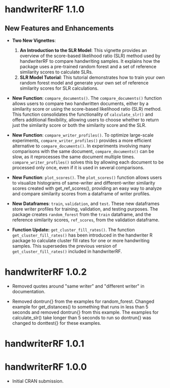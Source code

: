 # handwriterRF 1.1.0

## New Features and Enhancements

* **Two New Vignettes**:
  
  1. **An Introduction to the SLR Model**: This vignette provides an overview of the score-based likelihood ratio (SLR) method used by handwriterRF to compare handwriting samples. It explains how the package uses a pre-trained random forest and a set of reference similarity scores to calculate SLRs.
  2. **SLR Model Tutorial**: This tutorial demonstrates how to train your own random forest model and generate your own set of reference similarity scores for SLR calculations.

* **New Function**: `compare_documents()`. The `compare_documents()` function allows users to compare two handwritten documents, either by a similarity score or using the score-based likelihood ratio (SLR) method. This function consolidates the functionality of `calculate_slr()` and offers additional flexibility, allowing users to choose whether to return just the similarity score or both the similarity score and the SLR.

* **New Function**: `compare_writer_profiles()`. To optimize large-scale experiments, `compare_writer_profiles()` provides a more efficient alternative to `compare_documents()`. In experiments involving many comparisons with the same document, `compare_documents()` can be slow, as it reprocesses the same document multiple times. `compare_writer_profiles()` solves this by allowing each document to be processed only once, even if it is used in several comparisons.

* **New Function**: `plot_scores()`. The `plot_scores()` function allows users to visualize histograms of same-writer and different-writer similarity scores created with get_ref_scores(), providing an easy way to analyze and compare similarity scores from a dataframe of writer profiles.

* **New Dataframes**: `train`, `validation`, and `test`. These new dataframes store writer profiles for training, validation, and testing purposes. The package creates `random_forest` from the `train` dataframe, and the reference similarity scores, `ref_scores`, from the validation dataframe.

* **Function Update:** `get_cluster_fill_rates()`. The function `get_cluster_fill_rates()` has been introduced in the handwriter R package to calculate cluster fill rates for one or more handwriting samples. This supersedes the previous version of `get_cluster_fill_rates()` included in handwriterRF.

# handwriterRF 1.0.2

* Removed quotes around "same writer" and "different writer" in documentation.

* Removed dontrun{} from the examples for random_forest. Changed example for get_distances() to something that runs in less than 5 seconds and removed dontrun{} from this example. The examples for calculate_slr() take longer than 5 seconds to run so dontrun{} was changed to donttest{} for these examples.

# handwriterRF 1.0.1

# handwriterRF 1.0.0

* Initial CRAN submission.
